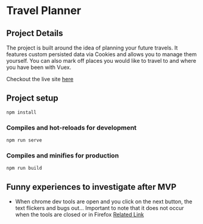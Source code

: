# Travel Planner

## Project Details
The project is built around the idea of planning your future travels. It features custom persisted data via Cookies and allows you to manage them yourself. You can also mark off places you would like to travel to and where you have been with Vuex.

Checkout the live site [here](https://www.google.com)

## Project setup
```
npm install
```

### Compiles and hot-reloads for development
```
npm run serve
```

### Compiles and minifies for production
```
npm run build
```

## Funny experiences to investigate after MVP
* When chrome dev tools are open and you click on the next button, the text flickers and bugs out... Important to note that it does not occur when the tools are closed or in Firefox [Related Link](https://css-tricks.com/forums/topic/can-i-stop-flickering-on-hover/)
